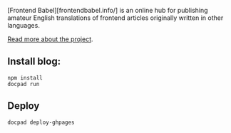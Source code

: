 [Frontend Babel][frontendbabel.info/] is an online hub for publishing amateur English translations of frontend articles originally written in
other languages.

[Read more about the project](http://frontendbabel.info/about/).

## Install blog:

    npm install
    docpad run

## Deploy

    docpad deploy-ghpages
